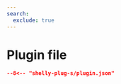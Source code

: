 ```yaml
---
search:
  exclude: true
---
```


# Plugin file

```` json title="Plugin configuration file"
--8<-- "shelly-plug-s/plugin.json"
````
